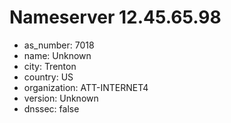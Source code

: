 # Nameserver 12.45.65.98

* as_number: 7018
* name: Unknown
* city: Trenton
* country: US
* organization: ATT-INTERNET4
* version: Unknown
* dnssec: false
